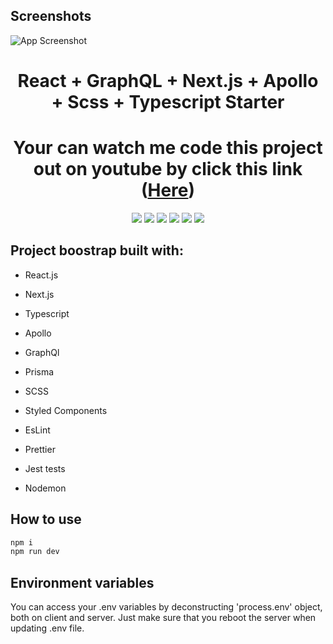 
## Screenshots

![App Screenshot](https://res.cloudinary.com/andres9888/image/upload/v1650638932/Screen_Shot_2022-04-22_at_10.42.23-fullpage_k71xwy.png)

<h1 align="center">React + GraphQL + Next.js + Apollo + Scss + Typescript Starter</h1>
<h1 align="center">Your can watch me code this project out on youtube by click this link (<a href="https://www.youtube.com/playlist?list=PLC0KM3xw4Iyu_SyFSJCeZ6kIGJN_WUUbl" target="_blank">Here</a>)</h1>
<p align="center">
  <a href="https://www.typescriptlang.org/" target="_blank"><img src="https://img.shields.io/badge/Typescript-v3.7.2-blue.svg?logo=TypeScript"></a>
  <a href="https://nextjs.org/" target="_blank"><img src="https://img.shields.io/badge/Next.js-v9.1.1-blueviolet.svg"></a>
  <a href="https://reactjs.org/" target="_blank"><img src="https://img.shields.io/badge/React-v16.10.2-%238DD6F9.svg?logo=React"></a>
  <a href="https://graphql.org/" target="_blank"><img src="https://img.shields.io/badge/GraphQL-v14.5.8-ff69b4.svg?logo=GraphQL"></a>
  <a href="https://github.com/prettier/prettier" target="_blank"><img src="https://img.shields.io/badge/styled_with-prettier-ff69b4.svg"></a>
  <a href="https://github.com/codica2" target="_blank"><img src="https://img.shields.io/badge/licence-MIT-green.svg" /></a>
</p>


## Project boostrap built with:
- React.js
- Next.js
- Typescript
- Apollo
- GraphQl
- Prisma
- SCSS
- Styled Components

- EsLint
- Prettier
- Jest tests
- Nodemon


## How to use

```javascript
npm i
npm run dev
```

## Environment variables

You can access your .env variables by deconstructing 'process.env' object, both on client and server.
Just make sure that you reboot the server when updating .env file.







